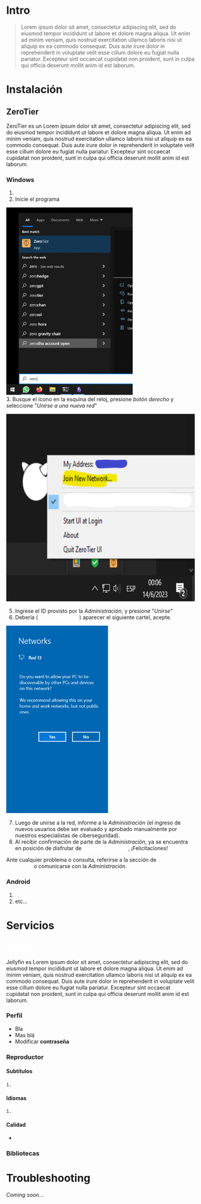 

# Intro
> Lorem ipsum dolor sit amet, consectetur adipiscing elit, sed do eiusmod tempor incididunt ut labore et dolore magna aliqua. Ut enim ad minim veniam, quis nostrud exercitation ullamco laboris nisi ut aliquip ex ea commodo consequat. Duis aute irure dolor in reprehenderit in voluptate velit esse cillum dolore eu fugiat nulla pariatur. Excepteur sint occaecat cupidatat non proident, sunt in culpa qui officia deserunt mollit anim id est laborum.

# Instalación

## ZeroTier
ZeroTier es un Lorem ipsum dolor sit amet, consectetur adipiscing elit, sed do eiusmod tempor incididunt ut labore et dolore magna aliqua. Ut enim ad minim veniam, quis nostrud exercitation ullamco laboris nisi ut aliquip ex ea commodo consequat. Duis aute irure dolor in reprehenderit in voluptate velit esse cillum dolore eu fugiat nulla pariatur. Excepteur sint occaecat cupidatat non proident, sunt in culpa qui officia deserunt mollit anim id est laborum.

### Windows
1. [Descargue](https://www.zerotier.com/download/)
2. Inicie el programa

![](./Pasted%20image%2020230614000557.png)
<br>
3. Busque el ícono en la esquina del reloj, presione _botón derecho_ y seleccione "_Unirse a una nueva red_" 

![](./Pasted%20image%2020230614000749.png)
<br>

5. Ingrese el ID provisto por la _Administración_, y presione "_Unirse_"
6. Debería ([troubleshooting?](#Troubleshooting)) aparecer el siguiente cartel, acepte.

![](./Pasted%20image%2020230614000929.png)
<br>

7. Luego de unirse a la red, informe a la _Administración_ (el ingreso de nuevos usuarios debe ser evaluado y aprobado manualmente por nuestros especialistas de ciberseguridad).
8. Al recibir confirmación de parte de la _Administración_, ya se encuentra en posición de disfrutar de [nuestros servicios](#Servicios), ¡Felicitaciones!

Ante cualquier problema o consulta, referirse a la sección de [resolución de problemas](#Troubleshooting) o comunicarse con la _Administración_.



### Android

1. [Descargue](https://www.zerotier.com/download/)
2. etc...


# Servicios

## [Jellyfin](http://10.0.0.10:8096)

Jellyfin es Lorem ipsum dolor sit amet, consectetur adipiscing elit, sed do eiusmod tempor incididunt ut labore et dolore magna aliqua. Ut enim ad minim veniam, quis nostrud exercitation ullamco laboris nisi ut aliquip ex ea commodo consequat. Duis aute irure dolor in reprehenderit in voluptate velit esse cillum dolore eu fugiat nulla pariatur. Excepteur sint occaecat cupidatat non proident, sunt in culpa qui officia deserunt mollit anim id est laborum.

### Perfil

- Bla
- Mas blá
- Modificar __contraseña__

### Reproductor
#### Subtítulos
	1.

#### Idiomas
	1.

#### Calidad
- 
### Bibliotecas




# Troubleshooting
_Coming soon..._


<style>
	img{
		height:500px;
	}
	a{
		color: white;
		text-decoration: underline;
	}
</style>